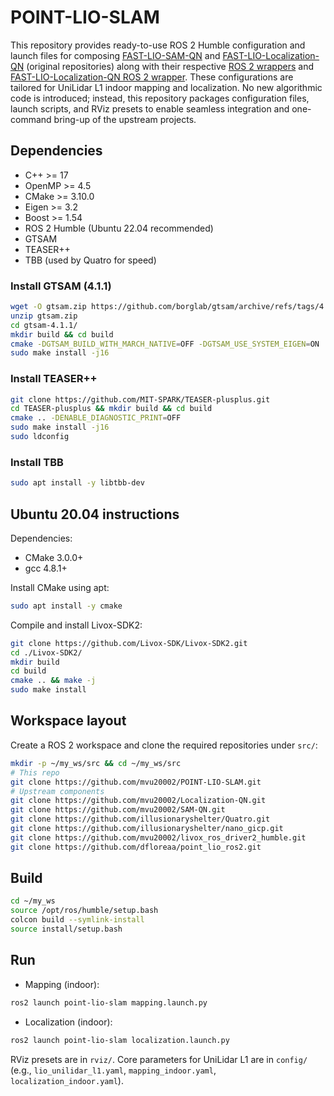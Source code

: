# POINT-LIO-SLAM

This repository provides ready-to-use ROS 2 Humble configuration and launch files for composing [FAST-LIO-SAM-QN](https://github.com/engcang/FAST-LIO-SAM-QN) and [FAST-LIO-Localization-QN](https://github.com/engcang/FAST-LIO-Localization-QN) (original repositories) along with their respective [ROS 2 wrappers](https://github.com/illusionaryshelter/FAST-LIO-SAM-QN) and [FAST-LIO-Localization-QN ROS 2 wrapper](https://github.com/se7oluti0n/FAST-LIO-Localization-QN). These configurations are tailored for UniLidar L1 indoor mapping and localization. No new algorithmic code is introduced; instead, this repository packages configuration files, launch scripts, and RViz presets to enable seamless integration and one-command bring-up of the upstream projects.

## Dependencies
- C++ >= 17
- OpenMP >= 4.5
- CMake >= 3.10.0
- Eigen >= 3.2
- Boost >= 1.54
- ROS 2 Humble (Ubuntu 22.04 recommended)
- GTSAM
- TEASER++
- TBB (used by Quatro for speed)

### Install GTSAM (4.1.1)
```bash
wget -O gtsam.zip https://github.com/borglab/gtsam/archive/refs/tags/4.1.1.zip
unzip gtsam.zip
cd gtsam-4.1.1/
mkdir build && cd build
cmake -DGTSAM_BUILD_WITH_MARCH_NATIVE=OFF -DGTSAM_USE_SYSTEM_EIGEN=ON ..
sudo make install -j16
```

### Install TEASER++
```bash
git clone https://github.com/MIT-SPARK/TEASER-plusplus.git
cd TEASER-plusplus && mkdir build && cd build
cmake .. -DENABLE_DIAGNOSTIC_PRINT=OFF
sudo make install -j16
sudo ldconfig
```

### Install TBB
```bash
sudo apt install -y libtbb-dev
```

## Ubuntu 20.04 instructions
Dependencies:
- CMake 3.0.0+
- gcc 4.8.1+

Install CMake using apt:
```bash
sudo apt install -y cmake
```

Compile and install Livox-SDK2:
```bash
git clone https://github.com/Livox-SDK/Livox-SDK2.git
cd ./Livox-SDK2/
mkdir build
cd build
cmake .. && make -j
sudo make install
```

## Workspace layout
Create a ROS 2 workspace and clone the required repositories under `src/`:
```bash
mkdir -p ~/my_ws/src && cd ~/my_ws/src
# This repo
git clone https://github.com/mvu20002/POINT-LIO-SLAM.git
# Upstream components
git clone https://github.com/mvu20002/Localization-QN.git
git clone https://github.com/mvu20002/SAM-QN.git
git clone https://github.com/illusionaryshelter/Quatro.git
git clone https://github.com/illusionaryshelter/nano_gicp.git
git clone https://github.com/mvu20002/livox_ros_driver2_humble.git
git clone https://github.com/dfloreaa/point_lio_ros2.git
```

## Build
```bash
cd ~/my_ws
source /opt/ros/humble/setup.bash
colcon build --symlink-install
source install/setup.bash
```

## Run
- Mapping (indoor):
```bash
ros2 launch point-lio-slam mapping.launch.py
```
- Localization (indoor):
```bash
ros2 launch point-lio-slam localization.launch.py
```

RViz presets are in `rviz/`. Core parameters for UniLidar L1 are in `config/` (e.g., `lio_unilidar_l1.yaml`, `mapping_indoor.yaml`, `localization_indoor.yaml`).
